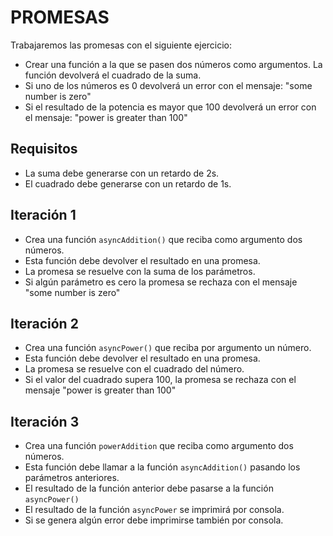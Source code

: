 # PROMESAS

Trabajaremos las promesas con el siguiente ejercicio:
- Crear una función a la que se pasen dos números como argumentos. La función devolverá el cuadrado de la suma.
- Si uno de los números es 0 devolverá un error con el mensaje: "some number is zero"
- Si el resultado de la potencia es mayor que 100 devolverá un error con el mensaje: "power is greater than 100"

## Requisitos

- La suma debe generarse con un retardo de 2s.
- El cuadrado debe generarse con un retardo de 1s.

## Iteración 1
- Crea una función `asyncAddition()` que reciba como argumento dos números.
- Esta función debe devolver el resultado en una promesa.
- La promesa se resuelve con la suma de los parámetros.
- Si algún parámetro es cero la promesa se rechaza con el mensaje "some number is zero"

## Iteración 2
- Crea una función `asyncPower()` que reciba por argumento un número.
- Esta función debe devolver el resultado en una promesa.
- La promesa se resuelve con el cuadrado del número.
- Si el valor del cuadrado supera 100, la promesa se rechaza con el mensaje "power is greater than 100"

## Iteración 3
- Crea una función `powerAddition` que reciba como argumento dos números.
- Esta función debe llamar a la función `asyncAddition()` pasando los parámetros anteriores.
- El resultado de la función anterior debe pasarse a la función `asyncPower()`
- El resultado de la función `asyncPower` se imprimirá por consola.
- Si se genera algún error debe imprimirse también por consola.